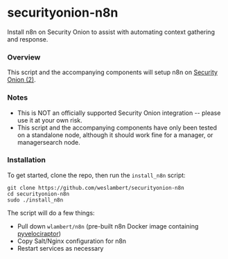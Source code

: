 # securityonion-n8n
Install n8n on Security Onion to assist with automating context gathering and response.

### Overview
This script and the accompanying components will setup n8n on [Security Onion (2)](https://github.com/Security-Onion-Solutions/securityonion).

### Notes
- This is NOT an officially supported Security Onion integration -- please use it at your own risk.
- This script and the accompanying components have only been tested on a standalone node, although it should work fine for a manager, or managersearch node.

### Installation
To get started, clone the repo, then run the `install_n8n` script:

```
git clone https://github.com/weslambert/securityonion-n8n    
cd securityonion-n8n  
sudo ./install_n8n
```
The script will do a few things:

- Pull down `wlambert/n8n` (pre-built n8n Docker image containing [pyvelociraptor](https://github.com/Velocidex/pyvelociraptor))
- Copy Salt/Nginx configuration for n8n
- Restart services as necessary
